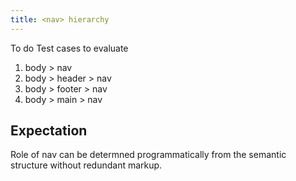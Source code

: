```yaml
---
title: <nav> hierarchy
---
```

To do
Test cases to evaluate
  
1. body > nav
2. body > header > nav
2. body > footer > nav
2. body > main > nav

## Expectation
Role of nav can be determned programmatically from the semantic structure without redundant markup.




